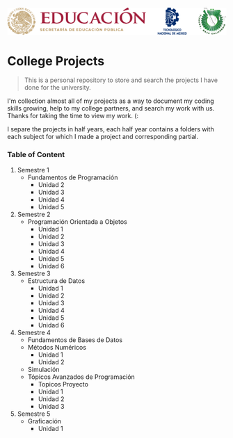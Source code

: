 
![ITT Wallpaper](/Resource/wallpaper_itt.png)

# College Projects

> This is a personal repository to store and search the projects I have done for the university.

I'm collection almost all of my projects as a way to document my coding skills growing, help to my college partners, and search my work with us. Thanks for taking the time to view my work. (:

I separe the projects in half years, each half year contains a folders with each subject for which I made a project and corresponding partial.


### Table of Content
1. Semestre 1
    - Fundamentos de Programación
        - Unidad 2
        - Unidad 3
        - Unidad 4
        - Unidad 5
2. Semestre 2
    - Programación Orientada a Objetos
        - Unidad 1
        - Unidad 2
        - Unidad 3
        - Unidad 4
        - Unidad 5
        - Unidad 6
3. Semestre 3
    - Estructura de Datos
        - Unidad 1
        - Unidad 2
        - Unidad 3
        - Unidad 4
        - Unidad 5
        - Unidad 6
4. Semestre 4
    - Fundamentos de Bases de Datos
    - Métodos Numéricos
        - Unidad 1
        - Unidad 2
    - Simulación
    - Tópicos Avanzados de Programación
        - Topicos Proyecto
        - Unidad 1
        - Unidad 2
        - Unidad 3
5. Semestre 5
    - Graficación
        - Unidad 1
    
